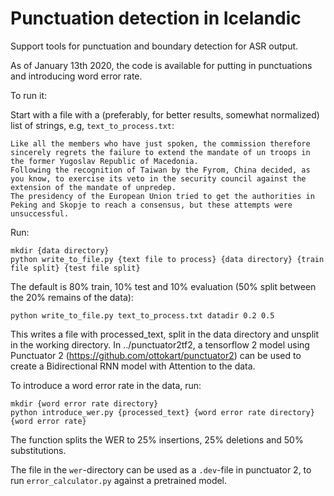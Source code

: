 # Punctuation detection in Icelandic

Support tools for punctuation and boundary detection for ASR output.

As of January 13th 2020, the code is available for putting in punctuations and introducing word error rate.

To run it:

Start with a file with a (preferably, for better results, somewhat normalized) list of strings, e.g, `text_to_process.txt`:

```
Like all the members who have just spoken, the commission therefore sincerely regrets the failure to extend the mandate of un troops in the former Yugoslav Republic of Macedonia. 
Following the recognition of Taiwan by the Fyrom, China decided, as you know, to exercise its veto in the security council against the extension of the mandate of unpredep. 
The presidency of the European Union tried to get the authorities in Peking and Skopje to reach a consensus, but these attempts were unsuccessful. 
```

Run:
``` 
mkdir {data directory}
python write_to_file.py {text file to process} {data directory} {train file split} {test file split}
```

The default is 80% train, 10% test and 10% evaluation (50% split between the 20% remains of the data):
```
python write_to_file.py text_to_process.txt datadir 0.2 0.5
```

This writes a file with processed_text, split in the data directory and unsplit in the working directory. In ../punctuator2tf2, a tensorflow 2 model using Punctuator 2 (https://github.com/ottokart/punctuator2) can be used to create a Bidirectional RNN model with Attention to the data.

To introduce a word error rate in the data, run:
```
mkdir {word error rate directory}
python introduce_wer.py {processed_text} {word error rate directory} {word error rate}
```
The function splits the WER to 25% insertions, 25% deletions and 50% substitutions.

The file in the `wer`-directory can be used as a `.dev`-file in punctuator 2, to run `error_calculator.py` against a pretrained model.


